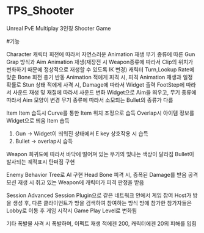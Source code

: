 # TPS_Shooter

Unreal PvE Multiplay 3인칭 Shooter Game

#기능

Character
캐릭터 회전에 따라서 자연스러운 Animation 재생
무기 종류에 따른 Gun Grap 방식과 Aim Animation 재생(재장전 시 Weapon종류에 따라서 Clip의 위치가 변화하기 때문에 정상적으로 재생할 수 있도록 IK 변경)
캐릭터 Turn,Lookup Rate에 맞춘 Bone 회전
총기 반동 Animation
적에게 피격 시, 피격 Animation 재생과 일정 확률로 Stun 상태
적에게 사격 시, Damage에 따라서 Widget 출력
FootStep에 따라서 사운드 재생 및 재질에 따라서 사운드 변화
Widget으로 Aim을 띄우고, 무기 종류에 따라서 Aim 모양이 변경
무기 종류에 따라서 소모되는 Bullet의 종류가 다름



Item
Item 습득시 Curve를 통한 Item 위치 조정으로 습득
Overlap시 아이템 정보를 Widget으로 띄움
Item 습득
1. Gun -> Widget이 띄워진 상태에서 E key 상호작용 시 습득
2. Bullet -> overlap시 습득


Weapon
희귀도에 따라서 바닥에 떨어져 있는 무기의 및나는 색상이 달라짐
Bullet이 발사되는 궤적표시
탄퍼짐 구현



Enemy
Behavior Tree로 AI 구현
Head Bone 피격 시, 증폭된 Damage를 받음
공격 모션 재생 시 쥐고 있는 Weapon에 캐릭터가 피격 판정을 받음


Session
Advanced Session Plugin으로 같은 네트워크 안에서 게임 참여
Host가 방을 생성 후, 다른 클라이언트가 방을 검색하여 참여하는 방식
방에 참가한 참가자들은 Lobby로 이동 후 게임 시작시 Game Play Level로 변화됨


기타
폭발물 사격 시 폭발하며, 이펙트 재생
적에겐 200, 캐릭터에겐 20의 피해를 입힘
